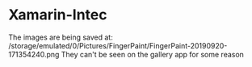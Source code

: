 # Xamarin-Intec

The images are being saved at: /storage/emulated/0/Pictures/FingerPaint/FingerPaint-20190920-171354240.png
They can't be seen on the gallery app for some reason
